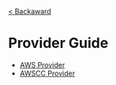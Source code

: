 [< Backaward](../README.md)

# Provider Guide

- [AWS Provider](./aws/provider/README.md)
- [AWSCC Provider](./awscc/provider/README.md)